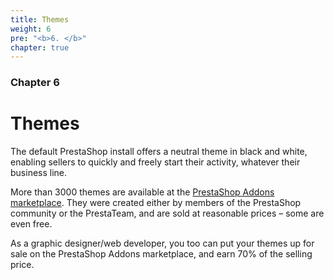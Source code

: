 ```yaml
---
title: Themes
weight: 6
pre: "<b>6. </b>"
chapter: true
---
```


### Chapter 6

# Themes

The default PrestaShop install offers a neutral theme in black and white, enabling sellers to quickly and freely start their activity, whatever their business line.

More than 3000 themes are available at the [PrestaShop Addons marketplace](http://addons.prestashop.com/en/). They were created either by members of the PrestaShop community or the PrestaTeam, and are sold at reasonable prices – some are even free.

As a graphic designer/web developer, you too can put your themes up for sale on the PrestaShop Addons marketplace, and earn 70% of the selling price.
